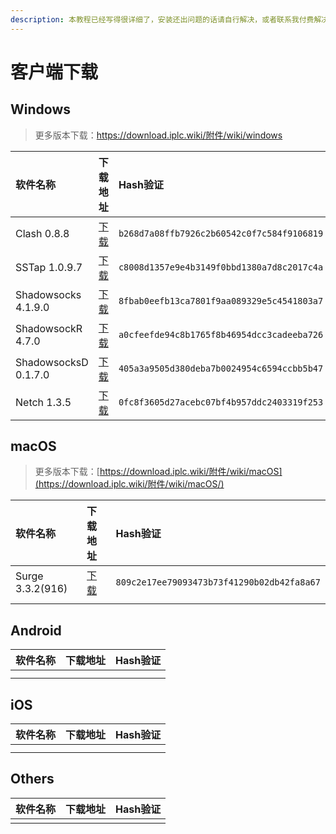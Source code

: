 ```yaml
---
description: 本教程已经写得很详细了，安装还出问题的话请自行解决，或者联系我付费解决
---
```


# 客户端下载

## Windows

> 更多版本下载：https://download.iplc.wiki/附件/wiki/windows

| 软件名称 | 下载地址 | Hash验证 |
| :--- | :--- | :--- |
| Clash 0.8.8 | [下载](https://download.iplc.wiki/%E9%99%84%E4%BB%B6/wiki/windows/Clash.for.Windows.Setup.0.8.8.exe) | `b268d7a08ffb7926c2b60542c0f7c584f9106819` |
| SSTap 1.0.9.7 | [下载](https://download.iplc.wiki/%E9%99%84%E4%BB%B6/wiki/windows/SSTap%201.0.9.7.7z) | `c8008d1357e9e4b3149f0bbd1380a7d8c2017c4a` |
| Shadowsocks 4.1.9.0 | [下载](https://download.iplc.wiki/%E9%99%84%E4%BB%B6/wiki/windows/Shadowsocks-4.1.9.0.zip) | `8fbab0eefb13ca7801f9aa089329e5c4541803a7` |
| ShadowsockR 4.7.0 | [下载](https://download.iplc.wiki/%E9%99%84%E4%BB%B6/wiki/windows/ShadowsockR%204.7.0.7z) | `a0cfeefde94c8b1765f8b46954dcc3cadeeba726` |
| ShadowsocksD 0.1.7.0 | [下载](https://download.iplc.wiki/%E9%99%84%E4%BB%B6/wiki/windows/ShadowsocksD%200.1.7.0.7z) | `405a3a9505d380deba7b0024954c6594ccbb5b47` |
| Netch 1.3.5 | [下载](https://download.iplc.wiki/%E9%99%84%E4%BB%B6/wiki/windows/Netch%201.3.5.7z) | `0fc8f3605d27acebc07bf4b957ddc2403319f253` |

## macOS

> 更多版本下载：[https://download.iplc.wiki/附件/wiki/macOS](https://download.iplc.wiki/附件/wiki/macOS/)

| 软件名称 | 下载地址 | Hash验证 |
| :--- | :--- | :--- |
| Surge 3.3.2\(916\) | [下载](https://download.iplc.wiki/%E9%99%84%E4%BB%B6/wiki/macOS/Surge%203%202.zip) | `809c2e17ee79093473b73f41290b02db42fa8a67` |
|  |  |  |

## Android

| 软件名称 | 下载地址 | Hash验证 |
| :--- | :--- | :--- |
|  |  |  |
|  |  |  |

## iOS

| 软件名称 | 下载地址 | Hash验证 |
| :--- | :--- | :--- |
|  |  |  |
|  |  |  |

## Others

| 软件名称 | 下载地址 | Hash验证 |
| :--- | :--- | :--- |
|  |  |  |



